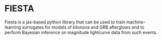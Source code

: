 # FIESTA

Fiesta is a jax-based python library that can be used to train machine-learning surrogates for models of kilonova and GRB afterglows and to perform Bayesian inference on magnitude lightcurve data from such events.

